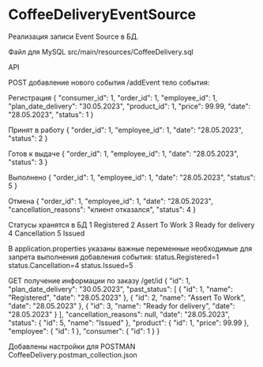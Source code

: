 # CoffeeDeliveryEventSource
Реализация записи Event Source в БД.

Файл для MySQL src/main/resources/CoffeeDelivery.sql

API

POST добавление нового события /addEvent
тело события:

Регистрация
{
    "consumer_id": 1,
    "order_id": 1,
    "employee_id": 1,
    "plan_date_delivery": "30.05.2023",
    "product_id": 1,
    "price": 99.99,
    "date": "28.05.2023",
    "status": 1
}

Принят в работу
{
    "order_id": 1,
    "employee_id": 1,
    "date": "28.05.2023",
    "status": 2
}

Готов к выдаче
{
    "order_id": 1,
    "employee_id": 1,
    "date": "28.05.2023",
    "status": 3
}

Выполнено
{
    "order_id": 1,
    "employee_id": 1,
    "date": "28.05.2023",
    "status": 5
}

Отмена
{
    "order_id": 1,
    "employee_id": 1,
    "date": "28.05.2023",
    "cancellation_reasons": "клиент отказался",
    "status": 4
}

Статусы хранятся в БД
1	Registered
2	Assert To Work
3	Ready for delivery
4	Cancellation
5	Issued

В application.properties указаны важные переменные необходимые для запрета выполнения добавления события:
status.Registered=1
status.Cancellation=4
status.Issued=5


GET получение информации по заказу /get/id
{
    "id": 1,
    "plan_date_delivery": "30.05.2023",
    "past_status": [
        {
            "id": 1,
            "name": "Registered",
            "date": "28.05.2023"
        },
        {
            "id": 2,
            "name": "Assert To Work",
            "date": "28.05.2023"
        },
        {
            "id": 3,
            "name": "Ready for delivery",
            "date": "28.05.2023"
        }
    ],
    "cancellation_reasons": null,
    "date": "28.05.2023",
    "status": {
        "id": 5,
        "name": "Issued"
    },
    "product": {
        "id": 1,
        "price": 99.99
    },
    "employee": {
        "id": 1
    },
    "consumer": {
        "id": 1
    }
}

Добавлены настройки для POSTMAN 
CoffeeDelivery.postman_collection.json

